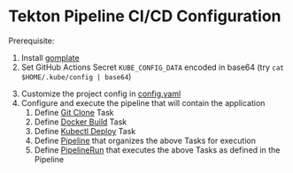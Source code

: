 # Tekton Pipeline CI/CD Configuration

Prerequisite:

1. Install [gomplate](https://gomplate.ca/)
2. Set GitHub Actions Secret `KUBE_CONFIG_DATA` encoded in base64 (try `cat $HOME/.kube/config | base64`)
<!---
2. Set GitHub Actions Secret `KUBE_CONFIG` encoded in base64 (try `cat $HOME/.kube/config | base64`)
-->
3. Customize the project config in [config.yaml](config.yaml)
4. Configure and execute the pipeline that will contain the application
   1. Define [Git Clone](git-clone.yaml) Task
   2. Define [Docker Build](docker-build.yaml) Task
   3. Define [Kubectl Deploy](kubectl-deploy.yaml) Task
   4. Define [Pipeline](pipeline.yaml) that organizes the above Tasks for execution
   5. Define [PipelineRun](pipeline-run.yaml) that executes the above Tasks as defined in the Pipeline
